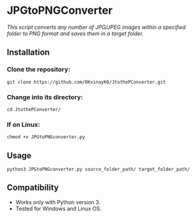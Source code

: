 # JPGtoPNGConverter

_This script converts any number of JPG/JPEG images within a specified folder to PNG format and saves them in a target folder._

## Installation

### Clone the repository:
```
git clone https://github.com/0KvinayK0/JtothePConverter.git
```

### Change into its directory:
```
cd JtothePConverter/
```

### If on Linux:
```
chmod +x JPGtoPNGconverter.py
```

## Usage

```
python3 JPGtoPNGconverter.py source_folder_path/ target_folder_path/
```

## Compatibility

* Works only with Python version 3.
* Tested for Windows and Linux OS.
